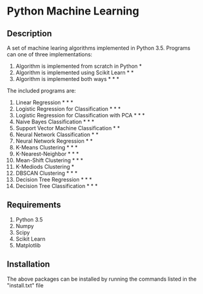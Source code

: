 # Python Machine Learning

## Description

A set of machine learing algorithms implemented in Python 3.5. Programs can one of three implementations:

1. Algorithm is implemented from scratch in Python *
2. Algorithm is implemented using Scikit Learn * *
3. Algorithm is implemented both ways * * *

The included programs are:

1. Linear Regression * * *
2. Logistic Regression for Classification * * *
3. Logistic Regression for Classification with PCA * * *
4. Naive Bayes Classification * * *
5. Support Vector Machine Classification * *
6. Neural Network Classification * *
7. Neural Network Regression * *
8. K-Means Clustering * * *
9. K-Nearest-Neighbor * * * 
10. Mean-Shift Clustering * * *
11. K-Mediods Clustering *
12. DBSCAN Clustering * * * 
13. Decision Tree Regression * * * 
14. Decision Tree Classification * * *

## Requirements
1. Python 3.5
2. Numpy
3. Scipy
4. Scikit Learn
5. Matplotlib

## Installation
The above packages can be installed by running the commands listed in the "install.txt" file